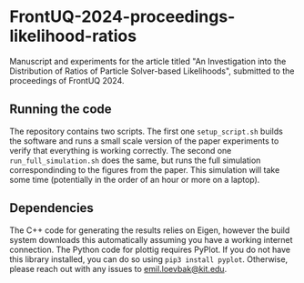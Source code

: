 # FrontUQ-2024-proceedings-likelihood-ratios
Manuscript and experiments for the article titled "An Investigation into the Distribution of Ratios of Particle Solver-based Likelihoods", submitted to the proceedings of FrontUQ 2024.

## Running the code
The repository contains two scripts. The first one `setup_script.sh` builds the software and runs a small scale version of the paper experiments to verify that everything is working correctly. The second one `run_full_simulation.sh` does the same, but runs the full simulation correspondinding to the figures from the paper. This simulation will take some time (potentially in the order of an hour or more on a laptop).

## Dependencies
The C++ code for generating the results relies on Eigen, however the build system downloads this automatically assuming you have a working internet connection. The Python code for plottig requires PyPlot. If you do not have this library installed, you can do so using `pip3 install pyplot`. Otherwise, please reach out with any issues to emil.loevbak@kit.edu.